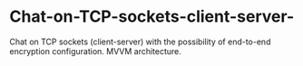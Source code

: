# Chat-on-TCP-sockets-client-server-
Chat on TCP sockets (client-server) with the possibility of end-to-end encryption configuration. MVVM architecture.
